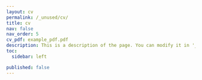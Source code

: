 ```yaml
---
layout: cv
permalink: /_unused/cv/
title: cv
nav: false
nav_order: 5
cv_pdf: example_pdf.pdf
description: This is a description of the page. You can modify it in '_pages/cv.md'. You can also change or remove the top pdf download button.
toc:
  sidebar: left

published: false
---
```


